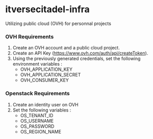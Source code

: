 # itversecitadel-infra
Utilizing public cloud (OVH) for personnal projects 


### OVH Requirements
1) Create an OVH account and a public cloud project.
2) Create an API Key (https://www.ovh.com/auth/api/createToken).
3) Using the previously generated credentials, set the following environment variables : 
    - OVH_APPLICATION_KEY
    - OVH_APPLICATION_SECRET
    - OVH_CONSUMER_KEY

### Openstack Requirements
1) Create an identity user on OVH
2) Set the following variables : 
    - OS_TENANT_ID
    - OS_USERNAME
    - OS_PASSWORD
    - OS_REGION_NAME